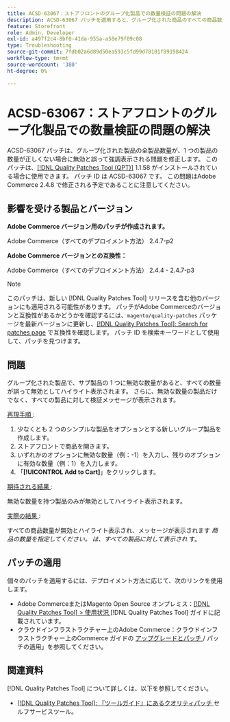 ```yaml
---
title: ACSD-63067：ストアフロントのグループ化製品での数量検証の問題の解決
description: ACSD-63067 パッチを適用すると、グループ化された商品のすべての商品数量が、1 つの商品の数量が正しくない場合に、誤って無効とハイライト表示されるAdobe Commerceの問題を修正できます。
feature: Storefront
role: Admin, Developer
exl-id: a497f2c4-8bf0-41da-955a-a58e79f09c08
type: Troubleshooting
source-git-commit: 7fdb02a6d89d50ea593c5fd99d78101f89198424
workflow-type: tm+mt
source-wordcount: '380'
ht-degree: 0%

---
```


# ACSD-63067：ストアフロントのグループ化製品での数量検証の問題の解決

ACSD-63067 パッチは、グループ化された製品の全製品数量が、1 つの製品の数量が正しくない場合に無効と誤って強調表示される問題を修正します。 このパッチは、[[!DNL Quality Patches Tool (QPT)]](/help/tools/quality-patches-tool/quality-patches-tool-to-self-serve-quality-patches.md) 1.1.58 がインストールされている場合に使用できます。 パッチ ID は ACSD-63067 です。 この問題はAdobe Commerce 2.4.8 で修正される予定であることに注意してください。

## 影響を受ける製品とバージョン

**Adobe Commerce バージョン用のパッチが作成されます。**

Adobe Commerce（すべてのデプロイメント方法） 2.4.7-p2

**Adobe Commerce バージョンとの互換性：**

Adobe Commerce（すべてのデプロイメント方法） 2.4.4 - 2.4.7-p3

>[!NOTE]
>
>このパッチは、新しい [!DNL Quality Patches Tool] リリースを含む他のバージョンにも適用される可能性があります。 パッチがAdobe Commerceのバージョンと互換性があるかどうかを確認するには、`magento/quality-patches` パッケージを最新バージョンに更新し、[[!DNL Quality Patches Tool]: Search for patches page](https://experienceleague.adobe.com/tools/commerce-quality-patches/index.html?lang=ja) で互換性を確認します。 パッチ ID を検索キーワードとして使用して、パッチを見つけます。

## 問題

グループ化された製品で、サブ製品の 1 つに無効な数量があると、すべての数量が誤って無効としてハイライト表示されます。 さらに、無効な数量の製品だけでなく、すべての製品に対して検証メッセージが表示されます。

<u> 再現手順 </u>:

1. 少なくとも 2 つのシンプルな製品をオプションとする新しいグループ製品を作成します。
1. ストアフロントで商品を開きます。
1. いずれかのオプションに無効な数量（例：-1）を入力し、残りのオプションに有効な数量（例：1）を入力します。
1. 「**[!UICONTROL Add to Cart]**」をクリックします。

<u> 期待される結果 </u>:

無効な数量を持つ製品のみが無効としてハイライト表示されます。

<u> 実際の結果 </u>:

すべての商品数量が無効とハイライト表示され、メッセージが表示されます *商品の数量を指定してください。 は、すべての製品に対して表示され* す。


## パッチの適用

個々のパッチを適用するには、デプロイメント方法に応じて、次のリンクを使用します。

* Adobe CommerceまたはMagento Open Source オンプレミス：[[!DNL Quality Patches Tool] > 使用状況 ](/help/tools/quality-patches-tool/usage.md) [!DNL Quality Patches Tool] ガイドに記載されています。
* クラウドインフラストラクチャー上のAdobe Commerce：クラウドインフラストラクチャー上のCommerce ガイドの [ アップグレードとパッチ ](https://experienceleague.adobe.com/docs/commerce-cloud-service/user-guide/develop/upgrade/apply-patches.html?lang=ja)/ パッチの適用」を参照してください。


## 関連資料

[!DNL Quality Patches Tool] について詳しくは、以下を参照してください。

* [[!DNL Quality Patches Tool]: 『ツールガイド』にあるクオリティパッチ ](/help/tools/quality-patches-tool/quality-patches-tool-to-self-serve-quality-patches.md) セルフサービスツール。

